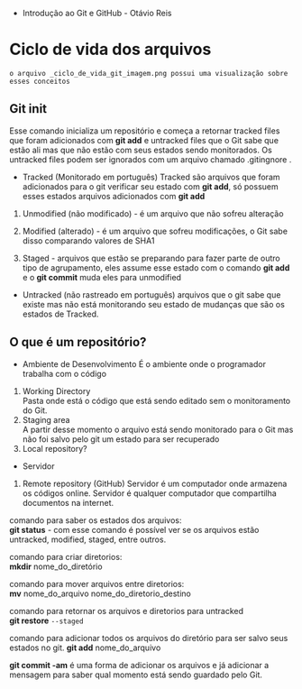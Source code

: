 * Introdução ao Git e GitHub - Otávio Reis

# Ciclo de vida dos arquivos

`o arquivo _ciclo_de_vida_git_imagem.png possui uma visualização sobre esses conceitos`

## Git init

Esse comando inicializa um repositório e começa a retornar tracked files que foram adicionados com **git add** e untracked files que o Git sabe que estão ali mas que não estão com seus estados sendo monitorados. Os untracked files podem ser ignorados com um arquivo chamado .gitingnore .

* Tracked  (Monitorado em português)
Tracked são arquivos que foram adicionados para o git verificar seu estado com **git add**, só possuem esses estados arquivos adicionados com **git add**

1. Unmodified (não modificado) - é um arquivo que não sofreu alteração 


2. Modified (alterado) - é um arquivo que sofreu modificações, o Git sabe disso comparando valores de SHA1

3. Staged - arquivos que estão se preparando para fazer parte de outro tipo de agrupamento, eles assume esse estado com o comando **git add** e o **git commit** muda eles para unmodified

* Untracked (não rastreado em português)
arquivos que o git sabe que existe mas não está monitorando seu estado de mudanças que são os estados de Tracked.

## O que é um repositório?

* Ambiente de Desenvolvimento 
É o ambiente onde o programador trabalha com o código
1. Working Directory  
Pasta onde está o código que está sendo editado sem o monitoramento do Git.
2. Staging area  
A partir desse momento o arquivo está sendo monitorado para o Git mas não foi salvo pelo git um estado para ser recuperado
3. Local repository?

* Servidor
1. Remote repository (GitHub)
Servidor é um computador onde armazena os códigos online. Servidor é qualquer computador que compartilha documentos na internet.

comando para saber os estados dos arquivos:  
**git status** - com esse comando é possível ver se os arquivos estão untracked, modified, staged, entre outros.    

comando para criar diretorios:  
**mkdir** nome_do_diretório

comando para mover arquivos entre diretorios:  
**mv** nome_do_arquivo nome_do_diretorio_destino

comando para retornar os arquivos e diretorios para untracked  
**git restore** `--staged`

comando para adicionar todos os arquivos do diretório para ser salvo seus estados no git.
**git add** nome_do_arquivo

**git commit -am** é uma forma de adicionar os arquivos e já adicionar a mensagem para saber qual momento está sendo guardado pelo Git.